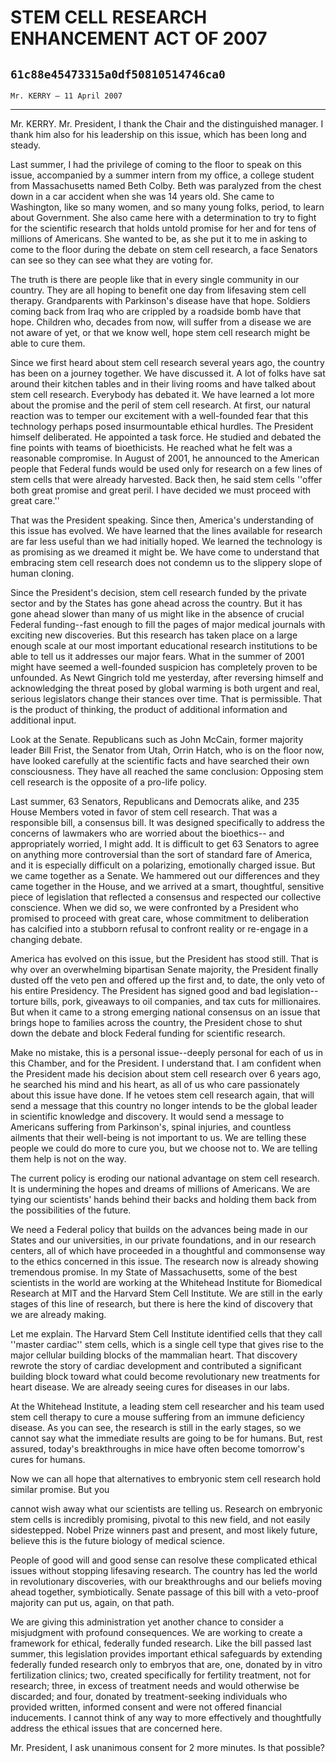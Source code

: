 # STEM CELL RESEARCH ENHANCEMENT ACT OF 2007
## `61c88e45473315a0df50810514746ca0`
`Mr. KERRY — 11 April 2007`

---


Mr. KERRY. Mr. President, I thank the Chair and the distinguished 
manager. I thank him also for his leadership on this issue, which has 
been long and steady.

Last summer, I had the privilege of coming to the floor to speak on 
this issue, accompanied by a summer intern from my office, a college 
student from Massachusetts named Beth Colby. Beth was paralyzed from 
the chest down in a car accident when she was 14 years old. She came to 
Washington, like so many women, and so many young folks, period, to 
learn about Government. She also came here with a determination to try 
to fight for the scientific research that holds untold promise for her 
and for tens of millions of Americans. She wanted to be, as she put it 
to me in asking to come to the floor during the debate on stem cell 
research, a face Senators can see so they can see what they are voting 
for.

The truth is there are people like that in every single community in 
our country. They are all hoping to benefit one day from lifesaving 
stem cell therapy. Grandparents with Parkinson's disease have that 
hope. Soldiers coming back from Iraq who are crippled by a roadside 
bomb have that hope. Children who, decades from now, will suffer from a 
disease we are not aware of yet, or that we know well, hope stem cell 
research might be able to cure them.

Since we first heard about stem cell research several years ago, the 
country has been on a journey together. We have discussed it. A lot of 
folks have sat around their kitchen tables and in their living rooms 
and have talked about stem cell research. Everybody has debated it. We 
have learned a lot more about the promise and the peril of stem cell 
research. At first, our natural reaction was to temper our excitement 
with a well-founded fear that this technology perhaps posed 
insurmountable ethical hurdles. The President himself deliberated. He 
appointed a task force. He studied and debated the fine points with 
teams of bioethicists. He reached what he felt was a reasonable 
compromise. In August of 2001, he announced to the American people that 
Federal funds would be used only for research on a few lines of stem 
cells that were already harvested. Back then, he said stem cells 
''offer both great promise and great peril. I have decided we must 
proceed with great care.''

That was the President speaking. Since then, America's understanding 
of this issue has evolved. We have learned that the lines available for 
research are far less useful than we had initially hoped. We learned 
the technology is as promising as we dreamed it might be. We have come 
to understand that embracing stem cell research does not condemn us to 
the slippery slope of human cloning.

Since the President's decision, stem cell research funded by the 
private sector and by the States has gone ahead across the country. But 
it has gone ahead slower than many of us might like in the absence of 
crucial Federal funding--fast enough to fill the pages of major medical 
journals with exciting new discoveries. But this research has taken 
place on a large enough scale at our most important educational 
research institutions to be able to tell us it addresses our major 
fears. What in the summer of 2001 might have seemed a well-founded 
suspicion has completely proven to be unfounded. As Newt Gingrich told 
me yesterday, after reversing himself and acknowledging the threat 
posed by global warming is both urgent and real, serious legislators 
change their stances over time. That is permissible. That is the 
product of thinking, the product of additional information and 
additional input.

Look at the Senate. Republicans such as John McCain, former majority 
leader Bill Frist, the Senator from Utah, Orrin Hatch, who is on the 
floor now, have looked carefully at the scientific facts and have 
searched their own consciousness. They have all reached the same 
conclusion: Opposing stem cell research is the opposite of a pro-life 
policy.

Last summer, 63 Senators, Republicans and Democrats alike, and 235 
House Members voted in favor of stem cell research. That was a 
responsible bill, a consensus bill. It was designed specifically to 
address the concerns of lawmakers who are worried about the bioethics--
and appropriately worried, I might add. It is difficult to get 63 
Senators to agree on anything more controversial than the sort of 
standard fare of America, and it is especially difficult on a 
polarizing, emotionally charged issue. But we came together as a 
Senate. We hammered out our differences and they came together in the 
House, and we arrived at a smart, thoughtful, sensitive piece of 
legislation that reflected a consensus and respected our collective 
conscience. When we did so, we were confronted by a President who 
promised to proceed with great care, whose commitment to deliberation 
has calcified into a stubborn refusal to confront reality or re-engage 
in a changing debate.


America has evolved on this issue, but the President has stood still. 
That is why over an overwhelming bipartisan Senate majority, the 
President finally dusted off the veto pen and offered up the first and, 
to date, the only veto of his entire Presidency. The President has 
signed good and bad legislation--torture bills, pork, giveaways to oil 
companies, and tax cuts for millionaires. But when it came to a strong 
emerging national consensus on an issue that brings hope to families 
across the country, the President chose to shut down the debate and 
block Federal funding for scientific research.

Make no mistake, this is a personal issue--deeply personal for each 
of us in this Chamber, and for the President. I understand that. I am 
confident when the President made his decision about stem cell research 
over 6 years ago, he searched his mind and his heart, as all of us who 
care passionately about this issue have done. If he vetoes stem cell 
research again, that will send a message that this country no longer 
intends to be the global leader in scientific knowledge and discovery. 
It would send a message to Americans suffering from Parkinson's, spinal 
injuries, and countless ailments that their well-being is not important 
to us. We are telling these people we could do more to cure you, but we 
choose not to. We are telling them help is not on the way.

The current policy is eroding our national advantage on stem cell 
research. It is undermining the hopes and dreams of millions of 
Americans. We are tying our scientists' hands behind their backs and 
holding them back from the possibilities of the future.

We need a Federal policy that builds on the advances being made in 
our States and our universities, in our private foundations, and in our 
research centers, all of which have proceeded in a thoughtful and 
commonsense way to the ethics concerned in this issue. The research now 
is already showing tremendous promise. In my State of Massachusetts, 
some of the best scientists in the world are working at the Whitehead 
Institute for Biomedical Research at MIT and the Harvard Stem Cell 
Institute. We are still in the early stages of this line of research, 
but there is here the kind of discovery that we are already making.

Let me explain. The Harvard Stem Cell Institute identified cells that 
they call ''master cardiac'' stem cells, which is a single cell type 
that gives rise to the major cellular building blocks of the mammalian 
heart. That discovery rewrote the story of cardiac development and 
contributed a significant building block toward what could become 
revolutionary new treatments for heart disease. We are already seeing 
cures for diseases in our labs.

At the Whitehead Institute, a leading stem cell researcher and his 
team used stem cell therapy to cure a mouse suffering from an immune 
deficiency disease. As you can see, the research is still in the early 
stages, so we cannot say what the immediate results are going to be for 
humans. But, rest assured, today's breakthroughs in mice have often 
become tomorrow's cures for humans.

Now we can all hope that alternatives to embryonic stem cell research 
hold similar promise. But you


cannot wish away what our scientists are telling us. Research on 
embryonic stem cells is incredibly promising, pivotal to this new 
field, and not easily sidestepped. Nobel Prize winners past and 
present, and most likely future, believe this is the future biology of 
medical science.

People of good will and good sense can resolve these complicated 
ethical issues without stopping lifesaving research. The country has 
led the world in revolutionary discoveries, with our breakthroughs and 
our beliefs moving ahead together, symbiotically. Senate passage of 
this bill with a veto-proof majority can put us, again, on that path.

We are giving this administration yet another chance to consider a 
misjudgment with profound consequences. We are working to create a 
framework for ethical, federally funded research. Like the bill passed 
last summer, this legislation provides important ethical safeguards by 
extending federally funded research only to embryos that are, one, 
donated by in vitro fertilization clinics; two, created specifically 
for fertility treatment, not for research; three, in excess of 
treatment needs and would otherwise be discarded; and four, donated by 
treatment-seeking individuals who provided written, informed consent 
and were not offered financial inducements. I cannot think of any way 
to more effectively and thoughtfully address the ethical issues that 
are concerned here.

Mr. President, I ask unanimous consent for 2 more minutes. Is that 
possible?